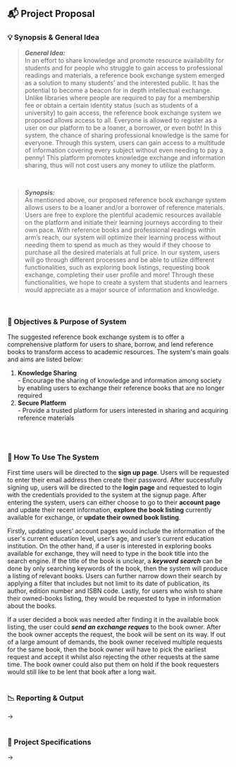 ## :mailbox_with_mail: Project Proposal

### :bulb: Synopsis & General Idea
> ***General Idea:*** <br>
> In an effort to share knowledge and promote resource availability for students and for people who struggle to gain access to professional readings and materials, a reference book exchange system emerged as a solution to many students’ and the interested public. It has the potential to become a beacon for in depth intellectual exchange. Unlike libraries where people are required to pay for a membership fee or obtain a certain identity status (such as students of a university) to gain access, the reference book exchange system we proposed allows access to all. Everyone is allowed to register as a user on our platform to be a loaner, a borrower, or even both! In this system, the chance of sharing professional knowledge is the same for everyone. Through this system, users can gain access to a multitude of information covering every subject without even needing to pay a penny! This platform promotes knowledge exchange and information sharing, thus will not cost users any money to utilize the platform. 
<br>

> ***Synopsis:*** <br>
> As mentioned above, our proposed reference book exchange system allows users to be a loaner and/or a borrower of reference materials. Users are free to explore the plentiful academic resources available on the platform and initiate their learning journeys according to their own pace. With reference books and professional readings within arm’s reach, our system will optimize their learning process without needing them to spend as much as they would if they choose to purchase all the desired materials at full price. In our system, users will go through different processes and be able to utilize different functionalities, such as exploring book listings, requesting book exchange, completing their user profile and more! Through these functionalities, we hope to create a system that students and learners would appreciate as a major source of information and knowledge. 
<br>

### :bookmark: Objectives & Purpose of System
<body> 
<p>The suggested reference book exchange system is to offer a comprehensive platform for users to share, borrow, and lend reference books to transform access to academic resources. The system's main goals and aims are listed below:
</p>
  <ol type="1">
    <li>
      <b>Knowledge Sharing</b>
      <br> - Encourage the sharing of knowledge and information among society by enabling users to exchange their reference books that are no longer required 
    </li>
    <li>
      <b>Secure Platform </b>
      <br> - Provide a trusted platform for users interested in sharing and acquiring reference materials
    </li> 
  </ol>
</body>
<br>
<br>

### :mega: How To Use The System
First time users will be directed to the **sign up page**. Users will be requested to enter their email address then create their password. After successfully signing up, users will be directed to the **login page** and requested to login with the credentials provided to the system at the signup page.
After entering the system, users can either choose to go to their **account page** and update their recent information, **explore the book listing** currently available for exchange, or **update their owned book listing**. 

Firstly, updating users’ account pages would include the information of the user's current education level, user’s age, and user’s current education institution. On the other hand, if a user is interested in exploring books available for exchange, they will need to type in the book title into the search engine. If the title of the book is unclear, a ***keyword search*** can be done by only searching keywords of the book, then the system will produce a listing of relevant books. Users can further narrow down their search by applying a filter that includes but not limit to its date of publication, its author, edition number and ISBN code. Lastly, for users who wish to share their owned-books listing, they would be requested to type in information about the books. 

If a user decided a book was needed after finding it in the available book listing, the user could ***send an exchange reques*** to the book owner. After the book owner accepts the request, the book will be sent on its way. If out of a large amount of demands, the book owner received multiple requests for the same book, then the book owner will have to pick the earliest request and accept it whilst also rejecting the other requests at the same time. The book owner could also put them on hold if the book requesters would still like to be lent that book after a long wait. 
<br>
<br>

### :chart_with_downwards_trend: Reporting & Output
->
<br>
<br>

### :hammer: Project Specifications
->

